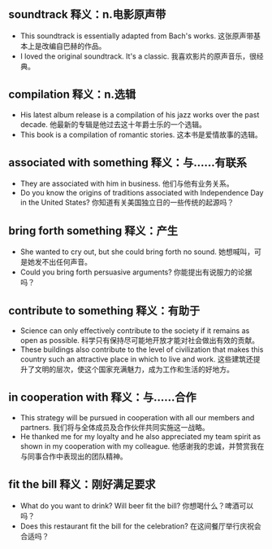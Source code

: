 ## soundtrack 释义：n.电影原声带
* This soundtrack is essentially adapted from Bach's works. 这张原声带基本上是改编自巴赫的作品。
* I loved the original soundtrack. It's a classic. 我喜欢影片的原声音乐，很经典。

## compilation 释义：n.选辑
* His latest album release is a compilation of his jazz works over the past decade. 他最新的专辑是他过去这十年爵士乐的一个选辑。
* This book is a compilation of romantic stories. 这本书是爱情故事的选辑。

## associated with something 释义：与……有联系
* They are associated with him in business. 他们与他有业务关系。
* Do you know the origins of traditions associated with Independence Day in the United States? 你知道有关美国独立日的一些传统的起源吗？

## bring forth something 释义：产生
* She wanted to cry out, but she could bring forth no sound. 她想喊叫，可是她发不出任何声音。
* Could you bring forth persuasive arguments? 你能提出有说服力的论据吗？

## contribute to something 释义：有助于
* Science can only effectively contribute to the society if it remains as open as possible. 科学只有保持尽可能地开放才能对社会做出有效的贡献。
* These buildings also contribute to the level of civilization that makes this country such an attractive place in which to live and work. 这些建筑还提升了文明的层次，使这个国家充满魅力，成为工作和生活的好地方。

## in cooperation with 释义：与……合作
* This strategy will be pursued in cooperation with all our members and partners. 我们将与全体成员及合作伙伴共同实施这一战略。
* He thanked me for my loyalty and he also appreciated my team spirit as shown in my cooperation with my colleague. 他感谢我的忠诚，并赞赏我在与同事合作中表现出的团队精神。

## fit the bill  释义：刚好满足要求
* What do you want to drink? Will beer fit the bill? 你想喝什么？啤酒可以吗？
* Does this restaurant fit the bill for the celebration? 在这间餐厅举行庆祝会合适吗？

